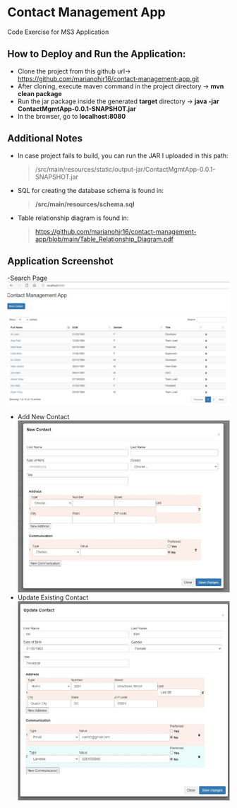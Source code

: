 # Contact Management App
Code Exercise for MS3 Application

## How to Deploy and Run the Application:
 - Clone the project from this github url-> https://github.com/marianohjr16/contact-management-app.git
 - After cloning, execute maven command in the project directory -> **mvn clean package**
 - Run the jar package inside the generated **target** directory -> **java -jar ContactMgmtApp-0.0.1-SNAPSHOT.jar**
 - In the browser, go to **localhost:8080**

## Additional Notes
  - In case project fails to build, you can run the JAR I uploaded in this path:
    > /src/main/resources/static/output-jar/ContactMgmtApp-0.0.1-SNAPSHOT.jar
  - SQL for creating the database schema is found in:
    > <strong>/src/main/resources/schema.sql</strong>
  - Table relationship diagram is found in:
    > https://github.com/marianohjr16/contact-management-app/blob/main/Table_Relationship_Diagram.pdf
 
## Application Screenshot
  -Search Page
 ![Search Page](https://raw.githubusercontent.com/marianohjr16/contact-management-app/main/src/main/resources/static/md-img/searchpage.JPG)
 - Add New Contact
 ![New Contact](https://raw.githubusercontent.com/marianohjr16/contact-management-app/main/src/main/resources/static/md-img/new-contact.JPG)
 - Update Existing Contact
 ![Update Contact]( https://raw.githubusercontent.com/marianohjr16/contact-management-app/main/src/main/resources/static/md-img/upd-contact.JPG)
 
